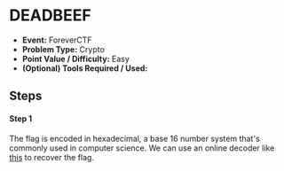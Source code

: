 # DEADBEEF
* **Event:** ForeverCTF
* **Problem Type:** Crypto
* **Point Value / Difficulty:** Easy
* **(Optional) Tools Required / Used:**

## Steps
#### Step 1
The flag is encoded in hexadecimal, a base 16 number system that's commonly used in computer science. We can use an online decoder like [this](https://www.rapidtables.com/convert/number/hex-to-ascii.html) to recover the flag.
